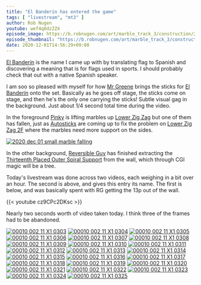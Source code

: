 ```yaml
---
title: "El Banderín has entered the game"
tags: [ "livestream", "mt3" ]
author: Rob Nugen
youtube: wef4q0dzZZ4
episode_image: https://b.robnugen.com/art/marble_track_3/construction/2020/2020_dec_01_lil_brother_and_mr_greene_with_el_banderin.jpg
episode_thumbnail: "https://b.robnugen.com/art/marble_track_3/construction/2020/thumbs/2020_dec_01_lil_brother_and_mr_greene_with_el_banderin.jpg"
date: 2020-12-01T14:56:29+09:00
---
```


[El Banderín](/parts/el-banderín/) is the name I came up with by translating flag to Spanish
and discovering a meaning that is for flags used in sports.  I should
probably check that out with a native Spanish speaker.

I am soo so pleased with myself for how [Mr Greene](/workers/mr_greene/) brings the sticks for
[El Banderín](/parts/el-banderín/) onto the set.  Basically as he goes off stage, the sticks
come on stage, and then he's the only one carrying the sticks!  Subtle
visual gag in the background.  Just about 1/4 second total time during
the video.

In the foreground [Pinky](/workers/pinky/) is lifting marbles up [Lower Zig Zag](/parts/lower_zig_zag/) but one of them has fallen, just as [Autosticks](/workers/autosticks/) are coming up to fix the problem on [Lower Zig Zag 2F](/parts/lower-zig-zag-2f/) where the marbles need more support on the sides.

[![2020 dec 01 small marble falling](//b.robnugen.com/art/marble_track_3/construction/2020/thumbs/2020_dec_01_small_marble_falling.jpg)](//b.robnugen.com/art/marble_track_3/construction/2020/2020_dec_01_small_marble_falling.jpg)

In the other background, [Reversible Guy](/workers/reversible/) has finished extracting the [Thirteenth Placed Outer Spiral Support](/parts/thirteenth-placed-outer-spiral-support/) from the wall, which through CGI magic will be a tree.

Today's livestream was done across two videos, each weighing in a bit
over an hour.  The second is above, and gives this entry its name.
The first is below, and was basically spent with RG getting the 13p
out of the wall.

{{< youtube cz9CPc2DKsc >}}

Nearly two seconds worth of video taken today.  I think three of the
frames had to be abandoned.

[![00010 002 11 X1 0303](//b.robnugen.com/art/marble_track_3/frames/2020/thumbs/00010_002_11_X1_0303.jpg)](//b.robnugen.com/art/marble_track_3/frames/2020/00010_002_11_X1_0303.jpg)
[![00010 002 11 X1 0304](//b.robnugen.com/art/marble_track_3/frames/2020/thumbs/00010_002_11_X1_0304.jpg)](//b.robnugen.com/art/marble_track_3/frames/2020/00010_002_11_X1_0304.jpg)
[![00010 002 11 X1 0305](//b.robnugen.com/art/marble_track_3/frames/2020/thumbs/00010_002_11_X1_0305.jpg)](//b.robnugen.com/art/marble_track_3/frames/2020/00010_002_11_X1_0305.jpg)
[![00010 002 11 X1 0306](//b.robnugen.com/art/marble_track_3/frames/2020/thumbs/00010_002_11_X1_0306.jpg)](//b.robnugen.com/art/marble_track_3/frames/2020/00010_002_11_X1_0306.jpg)
[![00010 002 11 X1 0307](//b.robnugen.com/art/marble_track_3/frames/2020/thumbs/00010_002_11_X1_0307.jpg)](//b.robnugen.com/art/marble_track_3/frames/2020/00010_002_11_X1_0307.jpg)
[![00010 002 11 X1 0308](//b.robnugen.com/art/marble_track_3/frames/2020/thumbs/00010_002_11_X1_0308.jpg)](//b.robnugen.com/art/marble_track_3/frames/2020/00010_002_11_X1_0308.jpg)
[![00010 002 11 X1 0309](//b.robnugen.com/art/marble_track_3/frames/2020/thumbs/00010_002_11_X1_0309.jpg)](//b.robnugen.com/art/marble_track_3/frames/2020/00010_002_11_X1_0309.jpg)
[![00010 002 11 X1 0310](//b.robnugen.com/art/marble_track_3/frames/2020/thumbs/00010_002_11_X1_0310.jpg)](//b.robnugen.com/art/marble_track_3/frames/2020/00010_002_11_X1_0310.jpg)
[![00010 002 11 X1 0311](//b.robnugen.com/art/marble_track_3/frames/2020/thumbs/00010_002_11_X1_0311.jpg)](//b.robnugen.com/art/marble_track_3/frames/2020/00010_002_11_X1_0311.jpg)
[![00010 002 11 X1 0312](//b.robnugen.com/art/marble_track_3/frames/2020/thumbs/00010_002_11_X1_0312.jpg)](//b.robnugen.com/art/marble_track_3/frames/2020/00010_002_11_X1_0312.jpg)
[![00010 002 11 X1 0313](//b.robnugen.com/art/marble_track_3/frames/2020/thumbs/00010_002_11_X1_0313.jpg)](//b.robnugen.com/art/marble_track_3/frames/2020/00010_002_11_X1_0313.jpg)
[![00010 002 11 X1 0314](//b.robnugen.com/art/marble_track_3/frames/2020/thumbs/00010_002_11_X1_0314.jpg)](//b.robnugen.com/art/marble_track_3/frames/2020/00010_002_11_X1_0314.jpg)
[![00010 002 11 X1 0315](//b.robnugen.com/art/marble_track_3/frames/2020/thumbs/00010_002_11_X1_0315.jpg)](//b.robnugen.com/art/marble_track_3/frames/2020/00010_002_11_X1_0315.jpg)
[![00010 002 11 X1 0316](//b.robnugen.com/art/marble_track_3/frames/2020/thumbs/00010_002_11_X1_0316.jpg)](//b.robnugen.com/art/marble_track_3/frames/2020/00010_002_11_X1_0316.jpg)
[![00010 002 11 X1 0317](//b.robnugen.com/art/marble_track_3/frames/2020/thumbs/00010_002_11_X1_0317.jpg)](//b.robnugen.com/art/marble_track_3/frames/2020/00010_002_11_X1_0317.jpg)
[![00010 002 11 X1 0318](//b.robnugen.com/art/marble_track_3/frames/2020/thumbs/00010_002_11_X1_0318.jpg)](//b.robnugen.com/art/marble_track_3/frames/2020/00010_002_11_X1_0318.jpg)
[![00010 002 11 X1 0319](//b.robnugen.com/art/marble_track_3/frames/2020/thumbs/00010_002_11_X1_0319.jpg)](//b.robnugen.com/art/marble_track_3/frames/2020/00010_002_11_X1_0319.jpg)
[![00010 002 11 X1 0320](//b.robnugen.com/art/marble_track_3/frames/2020/thumbs/00010_002_11_X1_0320.jpg)](//b.robnugen.com/art/marble_track_3/frames/2020/00010_002_11_X1_0320.jpg)
[![00010 002 11 X1 0321](//b.robnugen.com/art/marble_track_3/frames/2020/thumbs/00010_002_11_X1_0321.jpg)](//b.robnugen.com/art/marble_track_3/frames/2020/00010_002_11_X1_0321.jpg)
[![00010 002 11 X1 0322](//b.robnugen.com/art/marble_track_3/frames/2020/thumbs/00010_002_11_X1_0322.jpg)](//b.robnugen.com/art/marble_track_3/frames/2020/00010_002_11_X1_0322.jpg)
[![00010 002 11 X1 0323](//b.robnugen.com/art/marble_track_3/frames/2020/thumbs/00010_002_11_X1_0323.jpg)](//b.robnugen.com/art/marble_track_3/frames/2020/00010_002_11_X1_0323.jpg)
[![00010 002 11 X1 0324](//b.robnugen.com/art/marble_track_3/frames/2020/thumbs/00010_002_11_X1_0324.jpg)](//b.robnugen.com/art/marble_track_3/frames/2020/00010_002_11_X1_0324.jpg)
[![00010 002 11 X1 0325](//b.robnugen.com/art/marble_track_3/frames/2020/thumbs/00010_002_11_X1_0325.jpg)](//b.robnugen.com/art/marble_track_3/frames/2020/00010_002_11_X1_0325.jpg)
